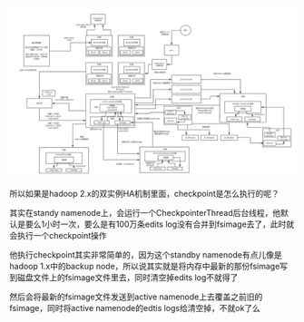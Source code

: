 
![](04_hdfs整体架构原理(6).png)

所以如果是hadoop 2.x的双实例HA机制里面，checkpoint是怎么执行的呢？

其实在standy namenode上，会运行一个CheckpointerThread后台线程，他默认是要么1小时一次，要么是有100万条edits log没有合并到fsimage去了，此时就会执行一个checkpoint操作

他执行checkpoint其实非常简单的，因为这个standby namenode有点儿像是hadoop 1.x中的backup node，所以说其实就是将内存中最新的那份fsimage写到磁盘文件上的fsimage文件里去，同时清空掉edits log不就得了

然后会将最新的fsimage文件发送到active namenode上去覆盖之前旧的fsimage，同时将active namenode的edtis logs给清空掉，不就ok了么





